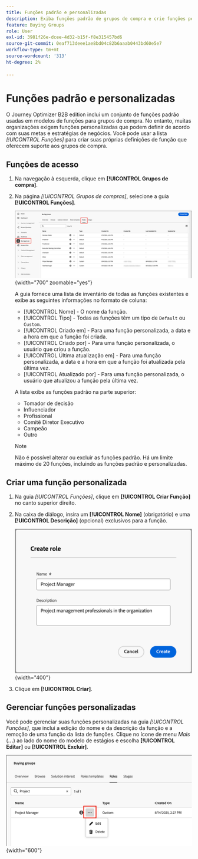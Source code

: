 ```yaml
---
title: Funções padrão e personalizadas
description: Exiba funções padrão de grupos de compra e crie funções personalizadas - edite, exclua e configure definições de função para sua empresa no Journey Optimizer B2B edition.
feature: Buying Groups
role: User
exl-id: 3981f26e-dcee-4d32-b15f-f8e315457bd6
source-git-commit: 0eaf713deee1ae8bd04c82b6aaab0443bd60e5e7
workflow-type: tm+mt
source-wordcount: '313'
ht-degree: 2%

---
```


# Funções padrão e personalizadas

O Journey Optimizer B2B edition inclui um conjunto de funções padrão usadas em modelos de funções para grupos de compra. No entanto, muitas organizações exigem funções personalizadas que podem definir de acordo com suas metas e estratégias de negócios. Você pode usar a lista _[!UICONTROL Funções]_ para criar suas próprias definições de função que oferecem suporte aos grupos de compra.

## Funções de acesso

1. Na navegação à esquerda, clique em **[!UICONTROL Grupos de compra]**.

1. Na página _[!UICONTROL Grupos de compras]_, selecione a guia **[!UICONTROL Funções]**.

   ![Guia Funções](./assets/roles-tab.png){width="700" zoomable="yes"}

   A guia fornece uma lista de inventário de todas as funções existentes e exibe as seguintes informações no formato de coluna:

   * [!UICONTROL Nome] - O nome da função.
   * [!UICONTROL Tipo] - Todas as funções têm um tipo de `Default` ou `Custom`.
   * [!UICONTROL Criado em] - Para uma função personalizada, a data e a hora em que a função foi criada.
   * [!UICONTROL Criado por] - Para uma função personalizada, o usuário que criou a função.
   * [!UICONTROL Última atualização em] - Para uma função personalizada, a data e a hora em que a função foi atualizada pela última vez.
   * [!UICONTROL Atualizado por] - Para uma função personalizada, o usuário que atualizou a função pela última vez.

   A lista exibe as funções padrão na parte superior:

   * Tomador de decisão
   * Influenciador
   * Profissional
   * Comitê Diretor Executivo
   * Campeão
   * Outro

   >[!NOTE]
   >
   >Não é possível alterar ou excluir as funções padrão. Há um limite máximo de 20 funções, incluindo as funções padrão e personalizadas.

## Criar uma função personalizada

1. Na guia _[!UICONTROL Funções]_, clique em **[!UICONTROL Criar Função]** no canto superior direito.

1. Na caixa de diálogo, insira um **[!UICONTROL Nome]** (obrigatório) e uma **[!UICONTROL Descrição]** (opcional) exclusivos para a função.

   ![Caixa de diálogo Criar Função](./assets/roles-create-dialog.png){width="400"}

1. Clique em **[!UICONTROL Criar]**.

## Gerenciar funções personalizadas

Você pode gerenciar suas funções personalizadas na guia _[!UICONTROL Funções]_, que inclui a edição do nome e da descrição da função e a remoção de uma função da lista de funções. Clique no ícone de menu _Mais_ (**...**) ao lado do nome do modelo de estágios e escolha **[!UICONTROL Editar]** ou **[!UICONTROL Excluir]**.

![Editar ou excluir uma função personalizada](./assets/roles-more-menu.png){width="600"}
